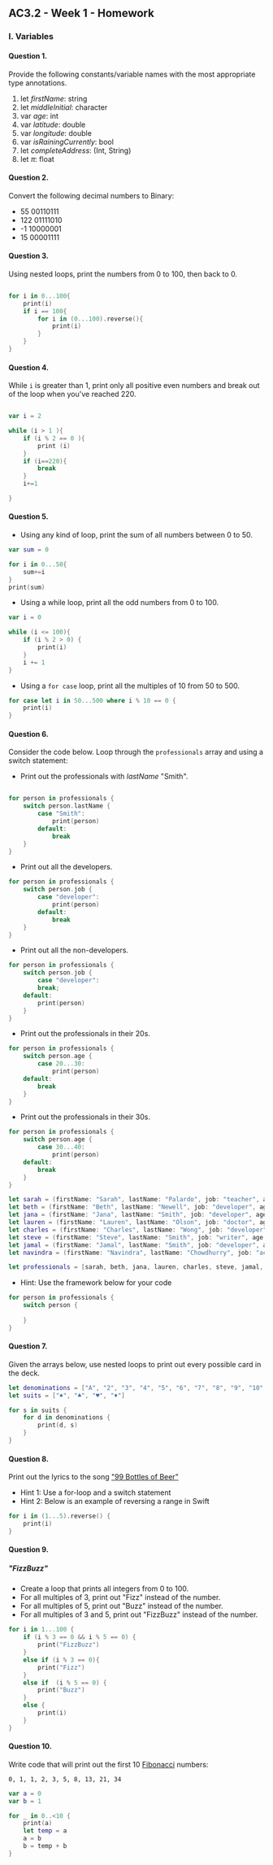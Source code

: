 ## AC3.2 - Week 1 - Homework

### I. Variables

#### Question 1.
Provide the following constants/variable names with the most appropriate type annotations.

1. let _firstName_: string
2. let _middleInitial_: character
3. var _age_: int
4. var _latitude_: double
5. var _longitude_: double
6. var _isRainingCurrently_: bool
7. let _completeAddress_: (Int, String)
8. let _π_: float

#### Question 2.
Convert the following decimal numbers to Binary:
* 55 00110111
* 122 01111010
* -1 10000001
* 15 00001111

#### Question 3.
Using nested loops, print the numbers from 0 to 100, then back to 0.

```swift

for i in 0...100{
    print(i)
    if i == 100{
        for i in (0...100).reverse(){
            print(i)
        }
    }
}

```

#### Question 4.
While ```i``` is greater than 1, print only all positive even numbers and break 
out of the loop when you've reached 220.

```swift 

var i = 2

while (i > 1 ){
    if (i % 2 == 0 ){
        print (i)
    }
    if (i==220){
        break
    }
    i+=1

}

```

#### Question 5.
* Using any kind of loop, print the sum of all numbers between 0 to 50.

```swift 
var sum = 0

for i in 0...50{
    sum+=i
}
print(sum)

```

* Using a while loop, print all the odd numbers from 0 to 100.

```swift
var i = 0

while (i <= 100){
    if (i % 2 > 0) {
        print(i)
    }   
    i += 1
}
```

* Using a ```for case``` loop, print all the multiples of 10 from 50 to 500.


``` swift 
for case let i in 50...500 where i % 10 == 0 {
    print(i)
}
```


#### Question 6.
Consider the code below. Loop through the ```professionals``` array and using a switch statement:
* Print out the professionals with _lastName_ "Smith".

```swift

for person in professionals {
    switch person.lastName {
        case "Smith":
            print(person)
        default:
            break
    }
}
```

* Print out all the developers.

```swift
for person in professionals {
    switch person.job {
        case "developer":
            print(person)
        default:
            break
    }
}
```

* Print out all the non-developers.
```swift
for person in professionals {
    switch person.job {
        case "developer":
        break;
    default:
        print(person)
    }
}
```

* Print out the professionals in their 20s.

```swift
for person in professionals {
    switch person.age {
        case 20...30:
            print(person)
    default:
        break
    }
}
```
* Print out the professionals in their 30s.


```swift
for person in professionals {
    switch person.age {
        case 30...40:
            print(person)
    default:
        break
    }
}
```

```swift
let sarah = (firstName: "Sarah", lastName: "Palardo", job: "teacher", age: 32)
let beth = (firstName: "Beth", lastName: "Newell", job: "developer", age: 29)
let jana = (firstName: "Jana", lastName: "Smith", job: "developer", age: 33)
let lauren = (firstName: "Lauren", lastName: "Olson", job: "doctor", age: 27)
let charles = (firstName: "Charles", lastName: "Wong", job: "developer" , age: 24)
let steve = (firstName: "Steve", lastName: "Smith", job: "writer", age: 28)
let jamal = (firstName: "Jamal", lastName: "Smith", job: "developer", age: 25)
let navindra = (firstName: "Navindra", lastName: "Chowdhurry", job: "actuary", age: 29)

let professionals = [sarah, beth, jana, lauren, charles, steve, jamal, navindra]
```

* Hint: Use the framework below for your code

```swift
for person in professionals {
	switch person {
 
	}
}
```

#### Question 7.
Given the arrays below, use nested loops to print out every possible card in the deck.

```swift
let denominations = ["A", "2", "3", "4", "5", "6", "7", "8", "9", "10", "J", "Q", "K"]
let suits = ["♠️", "♣️", "♥️", "♦️"]

for s in suits {
    for d in denominations {
        print(d, s)
    }
}
```


#### Question 8.
Print out the lyrics to the song ["99 Bottles of Beer"](http://www.99-bottles-of-beer.net/lyrics.html)
* Hint 1: Use a for-loop and a switch statement
* Hint 2: Below is an example of reversing a range in Swift

```swift
for i in (1...5).reverse() {
    print(i)
}
```

#### Question 9.
##### "FizzBuzz"
* Create a loop that prints all integers from 0 to 100.
* For all multiples of 3, print out "Fizz" instead of the number.
* For all multiples of 5, print out "Buzz"  instead of the number.
* For all multiples of 3 and 5, print out "FizzBuzz" instead of the number.

```swift
for i in 1...100 {
    if (i % 3 == 0 && i % 5 == 0) {
        print("FizzBuzz")
    }
    else if (i % 3 == 0){
        print("Fizz")
    }
    else if  (i % 5 == 0) {
        print("Buzz")
    }
    else {
        print(i)
    }
}
```

#### Question 10.
Write code that will print out the first 10 [Fibonacci](http://www.codeforwin.in/2015/06/fibonacci-series-in-c-program.html) numbers:

```
0, 1, 1, 2, 3, 5, 8, 13, 21, 34
```
```swift
var a = 0
var b = 1

for _ in 0..<10 {
    print(a)
    let temp = a
    a = b
    b = temp + b
}
```
